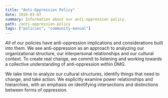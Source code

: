 ```yaml
---
title: "Anti-Oppression Policy"
date: 2016-03-07
summary: Information about our anti-oppression policy.
path: /anti-oppression-policy
tags: ["policies", "community-manual"]
---
```


_All_ of our policies have anti-oppression implications and considerations built into them. We see anti-oppression as an approach to analyzing our organizational structure, our interpersonal relationships and our cultural context. To create real change, we commit to listening and working towards a collective understanding of anti-oppression within DMG.

We take time to analyze our cultural structures, identify things that need to change, and take action. We explicitly examine power relationships and hierarchies, with an emphasis on identifying intersections and distinctions between forms of oppression.
